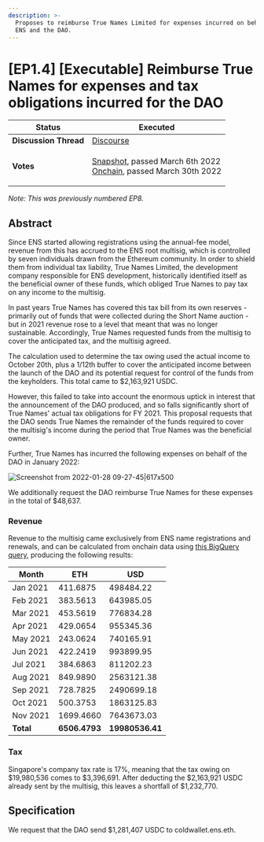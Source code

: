 ```yaml
---
description: >-
  Proposes to reimburse True Names Limited for expenses incurred on behalf of
  ENS and the DAO.
---
```


# \[EP1.4] \[Executable] Reimburse True Names for expenses and tax obligations incurred for the DAO

| **Status**            | Executed                                                                                                                                                                                                                                                                                                                                                                                         |
| --------------------- | ------------------------------------------------------------------------------------------------------------------------------------------------------------------------------------------------------------------------------------------------------------------------------------------------------------------------------------------------------------------------------------------------ |
| **Discussion Thread** | [Discourse](https://discuss.ens.domains/t/ep8-executable-reimburse-true-names-for-expenses-and-tax-obligations-incurred-on-behalf-of-the-dao/10053)                                                                                                                                                                                                                                              |
| **Votes**             | <p><a href="https://snapshot.org/#/ens.eth/proposal/0xdf7e59e58ab0cf5ee0a591bd65369db3ee5091ae3b7ca696a0d31c2eac9959f5">Snapshot</a>, passed March 6th 2022<br><a href="https://www.withtally.com/governance/eip155:1:0x323A76393544d5ecca80cd6ef2A560C6a395b7E3/proposal/82659277767818009782194204088226418907972756681918239480374274857360772298879">Onchain</a>, passed March 30th 2022</p> |

_Note: This was previously numbered EP8._

## Abstract

Since ENS started allowing registrations using the annual-fee model, revenue from this has accrued to the ENS root multisig, which is controlled by seven individuals drawn from the Ethereum community. In order to shield them from individual tax liability, True Names Limited, the development company responsible for ENS development, historically identified itself as the beneficial owner of these funds, which obliged True Names to pay tax on any income to the multisig.

In past years True Names has covered this tax bill from its own reserves - primarily out of funds that were collected during the Short Name auction - but in 2021 revenue rose to a level that meant that was no longer sustainable. Accordingly, True Names requested funds from the multisig to cover the anticipated tax, and the multisig agreed.

The calculation used to determine the tax owing used the actual income to October 20th, plus a 1/12th buffer to cover the anticipated income between the launch of the DAO and its potential request for control of the funds from the keyholders. This total came to $2,163,921 USDC.

However, this failed to take into account the enormous uptick in interest that the announcement of the DAO produced, and so falls significantly short of True Names' actual tax obligations for FY 2021. This proposal requests that the DAO sends True Names the remainder of the funds required to cover the multisig's income during the period that True Names was the beneficial owner.

Further, True Names has incurred the following expenses on behalf of the DAO in January 2022:

![Screenshot from 2022-01-28 09-27-45|617x500](upload://1jcGsmCKdHJpl5D0a7CAKr6Bmmd.png)

We additionally request the DAO reimburse True Names for these expenses in the total of $48,637.

### Revenue

Revenue to the multisig came exclusively from ENS name registrations and renewals, and can be calculated from onchain data using [this BigQuery query](https://gist.github.com/Arachnid/dfd374886a3e6b0a0eb17b26703d776a), producing the following results:

| Month     | ETH           | USD             |
| --------- | ------------- | --------------- |
| Jan 2021  | 411.6875      | 498484.22       |
| Feb 2021  | 383.5613      | 643985.05       |
| Mar 2021  | 453.5619      | 776834.28       |
| Apr 2021  | 429.0654      | 955345.36       |
| May 2021  | 243.0624      | 740165.91       |
| Jun 2021  | 422.2419      | 993899.95       |
| Jul 2021  | 384.6863      | 811202.23       |
| Aug 2021  | 849.9890      | 2563121.38      |
| Sep 2021  | 728.7825      | 2490699.18      |
| Oct 2021  | 500.3753      | 1863125.83      |
| Nov 2021  | 1699.4660     | 7643673.03      |
| **Total** | **6506.4793** | **19980536.41** |

### Tax

Singapore's company tax rate is 17%, meaning that the tax owing on $19,980,536 comes to $3,396,691. After deducting the $2,163,921 USDC already sent by the multisig, this leaves a shortfall of $1,232,770.

## Specification

We request that the DAO send $1,281,407 USDC to coldwallet.ens.eth.
